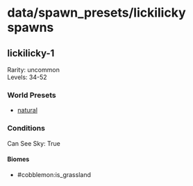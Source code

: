 # data/spawn_presets/lickilicky spawns  
  
## lickilicky-1  
Rarity: uncommon  
Levels: 34-52  
  
### World Presets  
* [natural](data/spawn_data/natural.md)  
  
### Conditions  
Can See Sky: True  
  
#### Biomes  
  * #cobblemon:is_grassland
  
